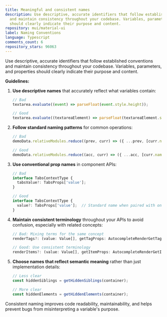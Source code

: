 ```yaml
---
title: Meaningful and consistent names
description: Use descriptive, accurate identifiers that follow established conventions
  and maintain consistency throughout your codebase. Variables, parameters, and properties
  should clearly indicate their purpose and content.
repository: mui/material-ui
label: Naming Conventions
language: Typescript
comments_count: 6
repository_stars: 96063
---
```


Use descriptive, accurate identifiers that follow established conventions and maintain consistency throughout your codebase. Variables, parameters, and properties should clearly indicate their purpose and content.

**Guidelines:**

1. **Use descriptive names** that accurately reflect what variables contain:
   ```typescript
   // Bad
   textarea.evaluate((event) => parseFloat(event.style.height));
   
   // Good
   textarea.evaluate((textareaElement) => parseFloat(textareaElement.style.height));
   ```

2. **Follow standard naming patterns** for common operations:
   ```typescript
   // Bad
   demoData.relativeModules.reduce((prev, curr) => ({ ...prev, [curr.name]: curr.content }), {});
   
   // Good
   demoData.relativeModules.reduce((acc, curr) => ({ ...acc, [curr.name]: curr.content }), {});
   ```

3. **Use conventional prop names** in component APIs:
   ```typescript
   // Bad
   interface TabsContextType {
     tabsValue?: TabsProps['value'];
   }
   
   // Good
   interface TabsContextType {
     value?: TabsProps['value'];  // Standard name when paired with onChange
   }
   ```

4. **Maintain consistent terminology** throughout your APIs to avoid confusion, especially with related concepts:
   ```typescript
   // Bad: Mixing terms for the same concept
   renderTags?: (value: Value[], getTagProps: AutocompleteRenderGetTagProps) => React.ReactNode;
   
   // Good: Use consistent terminology
   renderItems?: (value: Value[], getItemProps: AutocompleteRenderGetItemProps) => React.ReactNode;
   ```

5. **Choose names that reflect semantic meaning** rather than just implementation details:
   ```typescript
   // Less clear
   const hiddenSiblings = getHiddenSiblings(container);
   
   // More clear
   const hiddenElements = getHiddenElements(container);
   ```

Consistent naming improves code readability, maintainability, and helps prevent bugs from misinterpreting a variable's purpose.